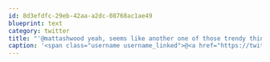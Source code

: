 ```yaml
---
id: 8d3efdfc-29eb-42aa-a2dc-08768ac1ae49
blueprint: text
category: twitter
title: "'@mattashwood yeah, seems like another one of those trendy things"
caption: '<span class="username username_linked">@<a href="https://twitter.com/mattashwood" title="Matt Ashwood">mattashwood</a></span> yeah, seems like another one of those trendy things'
---
```

